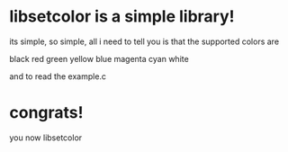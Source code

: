 # libsetcolor is a simple library!

its simple, so simple, all i need to tell you is that the supported colors are

black
red
green
yellow
blue
magenta
cyan
white

and to read the example.c

# congrats!

you now libsetcolor
